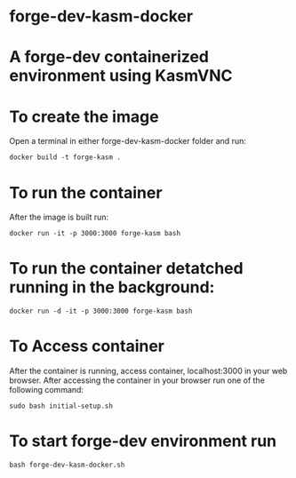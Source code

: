 # forge-dev-kasm-docker
# A forge-dev containerized environment using KasmVNC

# To create the image
Open a terminal in either forge-dev-kasm-docker folder and run:
```
docker build -t forge-kasm .
```

# To run the container
After the image is built run:
```
docker run -it -p 3000:3000 forge-kasm bash
```

# To run the container detatched running in the background:
```
docker run -d -it -p 3000:3000 forge-kasm bash
```

# To Access container
After the container is running, access container, localhost:3000 in your web browser.
After accessing the container in your browser run one of the following command:
```
sudo bash initial-setup.sh
```
# To start forge-dev environment run
```
bash forge-dev-kasm-docker.sh
```
